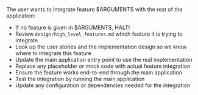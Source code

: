 The user wants to integrate feature $ARGUMENTS with the rest of the application:
- If no feature is given in $ARGUMENTS, HALT!
- Review `design/high_level_features.md` which feature it is trying to integrate
- Look up the user stories and the implementation design so we know where to integrate this feature
- Update the main application entry point to use the real implementation
- Replace any placeholder or mock code with actual feature integration
- Ensure the feature works end-to-end through the main application
- Test the integration by running the main application
- Update any configuration or dependencies needed for the integration